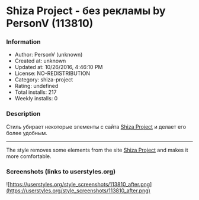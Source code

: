 # Shiza Project - без рекламы by PersonV (113810)

### Information
- Author: PersonV (unknown)
- Created at: unknown
- Updated at: 10/26/2016, 4:46:10 PM
- License: NO-REDISTRIBUTION
- Category: shiza-project
- Rating: undefined
- Total installs: 217
- Weekly installs: 0


### Description
Стиль убирает некоторые элементы с сайта <a href="http://shiza-project.com/" title="Сайт проекта Shiza Project " target="_blank">Shiza Project</a> и делает его более удобным.

---------------------------------------------------------------------
The style removes some elements from the site <a href="http://shiza-project.com/" title="Site project Shiza Project" target="_blank">Shiza Project</a> and makes it more comfortable.


### Screenshots (links to userstyles.org)
![https://userstyles.org/style_screenshots/113810_after.png](https://userstyles.org/style_screenshots/113810_after.png)


